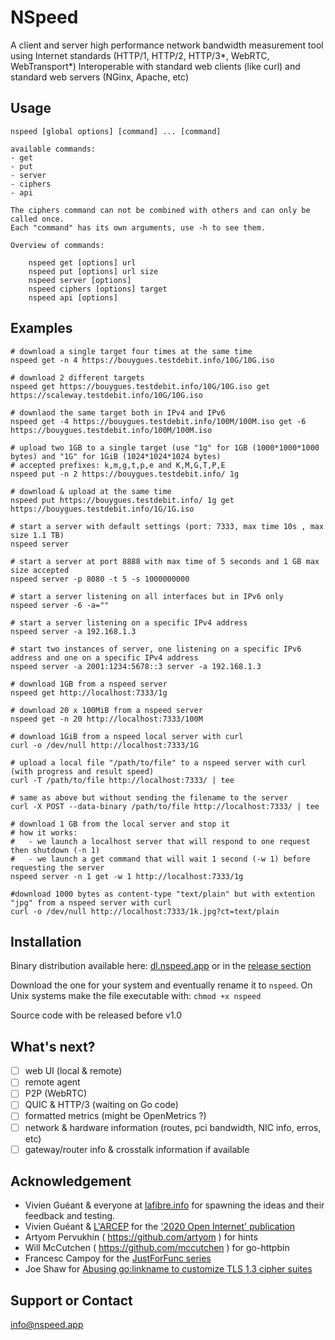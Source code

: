 # NSpeed
A client and server high performance network bandwidth measurement tool using Internet standards (HTTP/1, HTTP/2, HTTP/3*, WebRTC, WebTransport*)
Interoperable with standard web clients (like curl) and standard web servers (NGinx, Apache, etc)

## Usage
    nspeed [global options] [command] ... [command]

    available commands:
    - get
    - put
    - server
    - ciphers
    - api

    The ciphers command can not be combined with others and can only be called once. 
    Each "command" has its own arguments, use -h to see them. 
    
    Overview of commands:

        nspeed get [options] url 
        nspeed put [options] url size
        nspeed server [options]
        nspeed ciphers [options] target
        nspeed api [options]

## Examples

    # download a single target four times at the same time
    nspeed get -n 4 https://bouygues.testdebit.info/10G/10G.iso

    # download 2 different targets
    nspeed get https://bouygues.testdebit.info/10G/10G.iso get https://scaleway.testdebit.info/10G/10G.iso

    # downlaod the same target both in IPv4 and IPv6
    nspeed get -4 https://bouygues.testdebit.info/100M/100M.iso get -6 https://bouygues.testdebit.info/100M/100M.iso

    # upload two 1GB to a single target (use "1g" for 1GB (1000*1000*1000 bytes) and "1G" for 1GiB (1024*1024*1024 bytes)
    # accepted prefixes: k,m,g,t,p,e and K,M,G,T,P,E
    nspeed put -n 2 https://bouygues.testdebit.info/ 1g

    # download & upload at the same time
    nspeed put https://bouygues.testdebit.info/ 1g get https://bouygues.testdebit.info/1G/1G.iso

    # start a server with default settings (port: 7333, max time 10s , max size 1.1 TB)
    nspeed server
    
    # start a server at port 8888 with max time of 5 seconds and 1 GB max size accepted
    nspeed server -p 8080 -t 5 -s 1000000000

    # start a server listening on all interfaces but in IPv6 only
    nspeed server -6 -a=""

    # start a server listening on a specific IPv4 address
    nspeed server -a 192.168.1.3

    # start two instances of server, one listening on a specific IPv6 address and one on a specific IPv4 address
    nspeed server -a 2001:1234:5678::3 server -a 192.168.1.3

    # download 1GB from a nspeed server
    nspeed get http://localhost:7333/1g

    # download 20 x 100MiB from a nspeed server
    nspeed get -n 20 http://localhost:7333/100M

    # download 1GiB from a nspeed local server with curl
    curl -o /dev/null http://localhost:7333/1G

    # upload a local file "/path/to/file" to a nspeed server with curl (with progress and result speed)
    curl -T /path/to/file http://localhost:7333/ | tee

    # same as above but without sending the filename to the server
    curl -X POST --data-binary /path/to/file http://localhost:7333/ | tee

    # download 1 GB from the local server and stop it
    # how it works:
    #   - we launch a localhost server that will respond to one request then shutdown (-n 1)
    #   - we launch a get command that will wait 1 second (-w 1) before requesting the server
    nspeed server -n 1 get -w 1 http://localhost:7333/1g

    #download 1000 bytes as content-type "text/plain" but with extention "jpg" from a nspeed server with curl
    curl -o /dev/null http://localhost:7333/1k.jpg?ct=text/plain

## Installation

Binary distribution available here: [dl.nspeed.app](https://dl.nspeed.app) or in the [release section](https://github.com/nspeed-app/nspeed/releases)

Download the one for your system and eventually rename it to `nspeed`.
On Unix systems make the file executable with: `chmod +x nspeed` 

Source code with be released before v1.0

## What's next?
- [ ] web UI (local & remote)
- [ ] remote agent
- [ ] P2P (WebRTC)
- [ ] QUIC & HTTP/3 (waiting on Go code)
- [ ] formatted metrics (might be OpenMetrics ?)
- [ ] network & hardware information (routes, pci bandwidth, NIC info, erros, etc)
- [ ] gateway/router info & crosstalk information if available 

## Acknowledgement
- Vivien Guéant & everyone at [lafibre.info](https://lafibre.info) for spawning the ideas and their feedback and testing.
- Vivien Guéant & [L'ARCEP][arcep] for the ['2020 Open Internet' publication][rapport]
- Artyom Pervukhin ( https://github.com/artyom ) for hints
- Will McCutchen ( https://github.com/mccutchen ) for go-httpbin
- Francesc Campoy for the [JustForFunc series](https://www.youtube.com/c/JustForFunc/videos)
- Joe Shaw for [Abusing go:linkname to customize TLS 1.3 cipher suites](https://www.joeshaw.org/abusing-go-linkname-to-customize-tls13-cipher-suites/)

[arcep]: https://arcep.fr/
[rapport]: https://en.arcep.fr/news/press-releases/view/n/internet-ouvert.html

## Support or Contact

[info@nspeed.app](mailto:info@nspeed.app)
